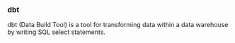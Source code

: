 ### dbt
dbt (Data Build Tool) is a tool for transforming data within a data warehouse by writing SQL select statements.